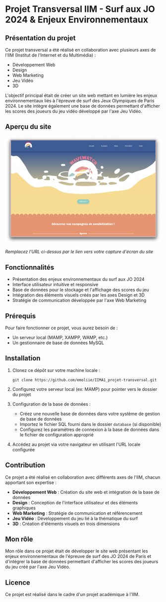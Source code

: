 # Projet Transversal IIM - Surf aux JO 2024 & Enjeux Environnementaux

## Présentation du projet

Ce projet transversal a été réalisé en collaboration avec plusieurs axes de l'IIM (Institut de l'Internet et du Multimédia) :
- Développement Web
- Design
- Web Marketing
- Jeu Vidéo
- 3D

L'objectif principal était de créer un site web mettant en lumière les enjeux environnementaux liés à l'épreuve de surf des Jeux Olympiques de Paris 2024. Le site intègre également une base de données permettant d'afficher les scores des joueurs du jeu vidéo développé par l'axe Jeu Vidéo.

## Aperçu du site

![Aperçu du site web sur les enjeux environnementaux du surf aux JO 2024](images/screenshot.jpeg)

*Remplacez l'URL ci-dessus par le lien vers votre capture d'écran du site*

## Fonctionnalités

- Présentation des enjeux environnementaux du surf aux JO 2024
- Interface utilisateur intuitive et responsive
- Base de données pour le stockage et l'affichage des scores du jeu
- Intégration des éléments visuels créés par les axes Design et 3D
- Stratégie de communication développée par l'axe Web Marketing

## Prérequis

Pour faire fonctionner ce projet, vous aurez besoin de :
- Un serveur local (MAMP, XAMPP, WAMP, etc.)
- Un gestionnaire de base de données MySQL

## Installation

1. Clonez ce dépôt sur votre machine locale :
   ```
   git clone https://github.com/emoliie/IIMA1_projet-transversal.git
   ```

2. Configurez votre serveur local (ex: MAMP) pour pointer vers le dossier du projet

3. Configuration de la base de données :
   - Créez une nouvelle base de données dans votre système de gestion de base de données
   - Importez le fichier SQL fourni dans le dossier `database` (si disponible)
   - Configurez les paramètres de connexion à la base de données dans le fichier de configuration approprié

4. Accédez au projet via votre navigateur en utilisant l'URL locale configurée

## Contribution

Ce projet a été réalisé en collaboration avec différents axes de l'IIM, chacun apportant son expertise :
- **Développement Web** : Création du site web et intégration de la base de données
- **Design** : Conception de l'interface utilisateur et des éléments graphiques
- **Web Marketing** : Stratégie de communication et référencement
- **Jeu Vidéo** : Développement du jeu lié à la thématique du surf
- **3D** : Création d'éléments visuels en trois dimensions

## Mon rôle

Mon rôle dans ce projet était de développer le site web présentant les enjeux environnementaux de l'épreuve de surf des JO 2024 de Paris et d'intégrer la base de données permettant d'afficher les scores des joueurs du jeu créé par l'axe Jeu Vidéo.

## Licence

Ce projet est réalisé dans le cadre d'un projet académique à l'IIM.